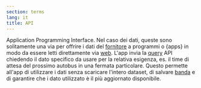 ```yaml
---
section: terms
lang: it
title: API
---
```

Application Programming Interface. Nel caso dei dati, queste sono solitamente una via per offrire i dati del [fornitore](/glossary/it/terms/publisher/) a programmi o {apps} in modo da essere letti direttamente via [web](/glossary/it/terms/web/). L'app invia la [query](/glossary/it/terms/query/) API chiedendo il dato specifico da usare per la relativa esigenza, es. il time di attesa del prossimo autobus in una fermata particolare. Questo permette all'app di utilizzare i dati senza scaricare l'intero dataset, di salvare [banda](/glossary/it/terms/bandwith) e di garantire che i dato utilizzato è il più aggiornato disponibile.
